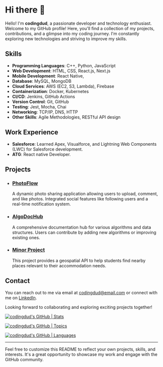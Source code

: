 # Hi there 👋

Hello! I'm **codingdud**, a passionate developer and technology enthusiast. Welcome to my GitHub profile! Here, you'll find a collection of my projects, contributions, and a glimpse into my coding journey. I'm constantly exploring new technologies and striving to improve my skills.

## Skills

- **Programming Languages**: C++, Python, JavaScript
- **Web Development**: HTML, CSS, React.js, Next.js
- **Mobile Development**: React Native,
- **Database**: MySQL, MongoDB
- **Cloud Services**: AWS (EC2, S3, Lambda), Firebase
- **Containerization**: Docker, Kubernetes
- **CI/CD**: Jenkins, GitHub Actions
- **Version Control**: Git, GitHub
- **Testing**: Jest, Mocha, Chai
- **Networking**: TCP/IP, DNS, HTTP
- **Other Skills**: Agile Methodologies, RESTful API design

## Work Experience

- **Salesforce**: Learned Apex, Visualforce, and Lightning Web Components (LWC) for Salesforce development.
- **ATG**: React native Developer.

## Projects

- ### [PhotoFlow](https://github.com/codingdud/PhotoFlow)
  A dynamic photo sharing application allowing users to upload, comment, and like photos. Integrated social features like following users and a real-time notification system.

- ### [AlgoDocHub](https://github.com/codingdud/AlgoDocHub)
  A comprehensive documentation hub for various algorithms and data structures. Users can contribute by adding new algorithms or improving existing ones.

- ### [Minor Project](https://github.com/codingdud/minor-project)
  This project provides a geospatial API to help students find nearby places relevant to their accommodation needs.


## Contact

You can reach out to me via email at [codingdud@email.com](mailto:codingdud@email.com) or connect with me on [LinkedIn](https://www.linkedin.com/in/animeshsysop).

Looking forward to collaborating and exploring exciting projects together!


[![codingdud's GitHub | Stats](https://stats.quine.sh/codingdud/github?theme=dark)](https://quine.sh?utm_source=widgets&utm_campaign=codingdud)

[![codingdud's GitHub | Topics](https://stats.quine.sh/codingdud/topics-over-time?theme=dark)](https://quine.sh?utm_source=widgets&utm_campaign=codingdud)

[![codingdud's GitHub | Languages](https://stats.quine.sh/codingdud/languages-over-time?theme=dark)](https://quine.sh?utm_source=widgets&utm_campaign=codingdud)


---

Feel free to customize this README to reflect your own projects, skills, and interests. It's a great opportunity to showcase my work and engage with the GitHub community.

